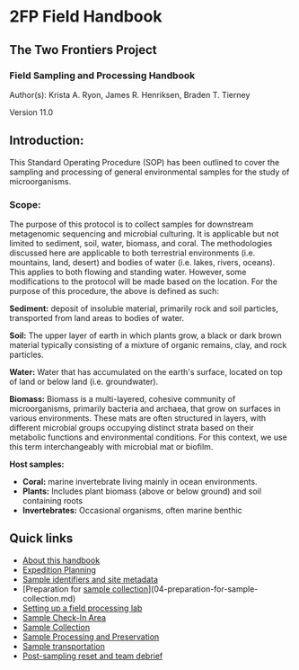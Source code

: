 # 2FP Field Handbook

## The Two Frontiers Project
### Field Sampling and Processing Handbook
Author(s): Krista A. Ryon, James R. Henriksen, Braden T. Tierney

Version 11.0

## Introduction: 
This Standard Operating Procedure (SOP) has been outlined to cover the sampling and processing of general environmental samples for the study of microorganisms.

### Scope: 
The purpose of this protocol is to collect samples for downstream metagenomic sequencing and microbial culturing. It is applicable but not limited to sediment, soil, water, biomass, and coral. The methodologies discussed here are applicable to both terrestrial environments (i.e. mountains, land, desert) and bodies of water (i.e. lakes, rivers, oceans). This applies to both flowing and standing water. However, some modifications to the protocol will be made based on the location. For the purpose of this procedure, the above is defined as such:

**Sediment:** deposit of insoluble material, primarily rock and soil particles, transported from land areas to bodies of water.

**Soil:** The upper layer of earth in which plants grow, a black or dark brown material typically consisting of a mixture of organic remains, clay, and rock particles.

**Water:** Water that has accumulated on the earth's surface, located on top of land or below land (i.e. groundwater).

**Biomass:** Biomass is a multi-layered, cohesive community of microorganisms, primarily bacteria and archaea, that grow on surfaces in various environments. These mats are often structured in layers, with different microbial groups occupying distinct strata based on their metabolic functions and environmental conditions. For this context, we use this term interchangeably with microbial mat or biofilm.

**Host samples:**
- **Coral:** marine invertebrate living mainly in ocean environments.
- **Plants:** Includes plant biomass (above or below ground) and soil containing roots
- **Invertebrates:** Occasional organisms, often marine benthic

## Quick links
- [About this handbook](01-about-this-handbook.md)
- [Expedition Planning](02-expedition-planning.md)
- [Sample identifiers and site metadata](03-sample-identifiers-and-site-metadata.md)
- [Preparation for [sample collection](06-sample-collection.md)](04-preparation-for-sample-collection.md)
- [Setting up a field processing lab](05-setting-up-a-field-processing-lab.md)
- [Sample Check-In Area](07-sample-check-in.md)
- [Sample Collection](06-sample-collection.md)
- [Sample Processing and Preservation](08-sample-processing-and-preservation.md)
- [Sample transportation](09-sample-transportation.md)
- [Post-sampling reset and team debrief](10-post-sampling-reset-and-team-debrief.md)
